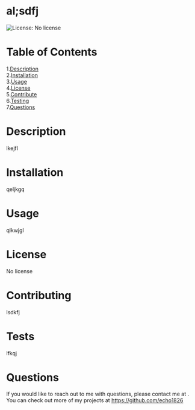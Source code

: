# al;sdfj
![License: No license]()
# Table of Contents
1.[Description](#description)<br>2.[Installation](#installation)<br>3.[Usage](#usage)<br>4.[License](#license)<br>5.[Contribute](#contributing)<br>
  6.[Testing](#tests)<br>7.[Questions](#questions) 
  

# Description

lkejfl 

# Installation

qeljkgq 

  
# Usage

qlkwjgl 

# License

No license


# Contributing

lsdkfj 

# Tests

lfkqj 

# Questions

If you would like to reach out to me
  with questions, please contact me at <adlsfj>. You can check out more of my projects at <https://github.com/echo1826>